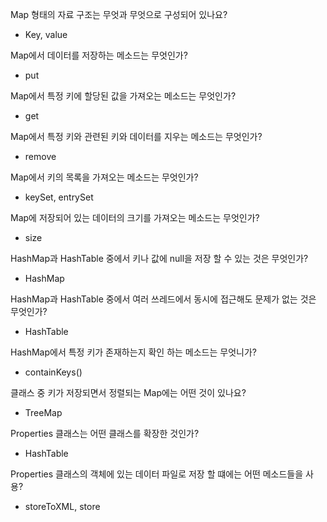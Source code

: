 Map 형태의 자료 구조는 무엇과 무엇으로 구성되어 있나요?

- Key, value

Map에서 데이터를 저장하는 메소드는 무엇인가?

- put

Map에서 특정 키에 할당된 값을 가져오는 메소드는 무엇인가?

- get

Map에서 특정 키와 관련된 키와 데이터를 지우는 메소드는 무엇인가?

- remove

Map에서 키의 목록을 가져오는 메소드는 무엇인가?

- keySet, entrySet

Map에 저장되어 있는 데이터의 크기를 가져오는 메소드는 무엇인가?

- size

HashMap과 HashTable 중에서 키나 값에 null을 저장 할 수 있는 것은 무엇인가?

- HashMap

HashMap과 HashTable 중에서 여러 쓰레드에서 동시에 접근해도 문제가 없는 것은 무엇인가?

- HashTable 

HashMap에서 특정 키가 존재하는지 확인 하는 메소드는 무엇니가?

- containKeys()

클래스 중 키가 저장되면서 정렬되는 Map에는 어떤 것이 있나요?

- TreeMap

Properties 클래스는 어떤 클래스를 확장한 것인가?

- HashTable

Properties 클래스의 객체에 있는 데이터 파일로 저장 할 떄에는 어떤 메소드들을 사용?

- storeToXML, store
